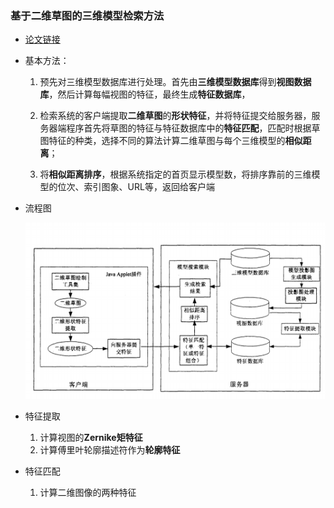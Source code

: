 ### 基于二维草图的三维模型检索方法

- [论文链接](https://patents.google.com/patent/CN101004748A/zh)

- 基本方法：

  1. 预先对三维模型数据库进行处理。首先由**三维模型数据库**得到**视图数据库**，然后计算每幅视图的特征，最终生成**特征数据库**，

  2. 检索系统的客户端提取**二维草图**的**形状特征**，并将特征提交给服务器，服务器端程序首先将草图的特征与特征数据库中的**特征匹配**，匹配时根据草图特征的种类，选择不同的算法计算二维草图与每个三维模型的**相似距离**；

  3. 将**相似距离排序**，根据系统指定的首页显示模型数，将排序靠前的三维模型的位次、索引图象、URL等，返回给客户端

     

- 流程图

  ![](assets/1.png)

- 特征提取
  1. 计算视图的**Zernike矩特征**
  2. 计算傅里叶轮廓描述符作为**轮廓特征**

- 特征匹配
  1. 计算二维图像的两种特征